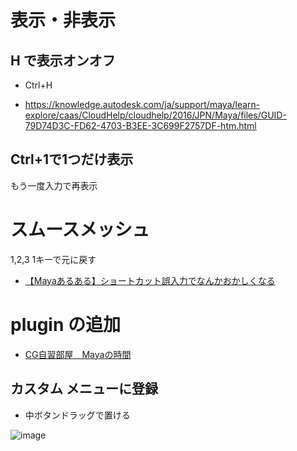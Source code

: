 
# 表示・非表示

## H で表示オンオフ

- Ctrl+H

- https://knowledge.autodesk.com/ja/support/maya/learn-explore/caas/CloudHelp/cloudhelp/2016/JPN/Maya/files/GUID-79D74D3C-FD62-4703-B3EE-3C699F2757DF-htm.html

## Ctrl+1で1つだけ表示
もう一度入力で再表示

# スムースメッシュ
1,2,3
1キーで元に戻す

- [【Mayaあるある】ショートカット誤入力でなんかおかしくなる](http://cgjishu.net/blog-entry-331.html)

# plugin の追加
- [CG自習部屋　Mayaの時間](http://cgjishu.net/)

## カスタム メニューに登録
- 中ボタンドラッグで置ける

![image](https://user-images.githubusercontent.com/80798265/177077585-ed3bb0f0-5604-49d9-8172-06c623939b6b.png)
